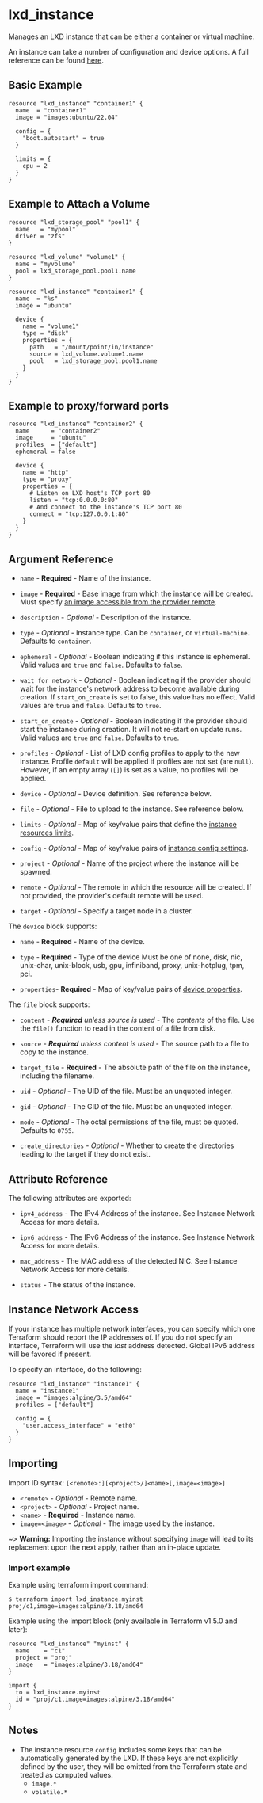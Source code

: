 # lxd_instance

Manages an LXD instance that can be either a container or virtual machine.

An instance can take a number of configuration and device options. A full reference can be found [here](https://documentation.ubuntu.com/lxd/en/latest/reference/instance_options/).

## Basic Example

```hcl
resource "lxd_instance" "container1" {
  name  = "container1"
  image = "images:ubuntu/22.04"

  config = {
    "boot.autostart" = true
  }

  limits = {
    cpu = 2
  }
}
```

## Example to Attach a Volume

```hcl
resource "lxd_storage_pool" "pool1" {
  name   = "mypool"
  driver = "zfs"
}

resource "lxd_volume" "volume1" {
  name = "myvolume"
  pool = lxd_storage_pool.pool1.name
}

resource "lxd_instance" "container1" {
  name  = "%s"
  image = "ubuntu"

  device {
    name = "volume1"
    type = "disk"
    properties = {
      path   = "/mount/point/in/instance"
      source = lxd_volume.volume1.name
      pool   = lxd_storage_pool.pool1.name
    }
  }
}
```

## Example to proxy/forward ports

```hcl
resource "lxd_instance" "container2" {
  name      = "container2"
  image     = "ubuntu"
  profiles  = ["default"]
  ephemeral = false

  device {
    name = "http"
    type = "proxy"
    properties = {
      # Listen on LXD host's TCP port 80
      listen = "tcp:0.0.0.0:80"
      # And connect to the instance's TCP port 80
      connect = "tcp:127.0.0.1:80"
    }
  }
}
```

## Argument Reference

* `name` - **Required** - Name of the instance.

* `image` - **Required** - Base image from which the instance will be created. Must
  specify [an image accessible from the provider remote](https://documentation.ubuntu.com/lxd/en/latest/reference/remote_image_servers/).

* `description` - *Optional* - Description of the instance.

* `type` - *Optional* -  Instance type. Can be `container`, or `virtual-machine`. Defaults to `container`.

* `ephemeral` - *Optional* - Boolean indicating if this instance is ephemeral.
	Valid values are `true` and `false`. Defaults to `false`.

* `wait_for_network` - *Optional* - Boolean indicating if the provider should wait for the instance's network address to become available during creation.
  If `start_on_create` is set to false, this value has no effect. Valid values are `true` and `false`. Defaults to `true`.

* `start_on_create` - *Optional* - Boolean indicating if the provider should start the instance during creation. It will not re-start on update runs.
  Valid values are `true` and `false`. Defaults to `true`.

* `profiles` - *Optional* - List of LXD config profiles to apply to the new
	instance. Profile `default` will be applied if profiles are not set (are `null`).
  However, if an empty array (`[]`) is set as a value, no profiles will be applied.

* `device` - *Optional* - Device definition. See reference below.

* `file` - *Optional* - File to upload to the instance. See reference below.

* `limits` - *Optional* - Map of key/value pairs that define the
	[instance resources limits](https://documentation.ubuntu.com/lxd/en/latest/reference/instance_options/#resource-limits).

* `config` - *Optional* - Map of key/value pairs of
	[instance config settings](https://documentation.ubuntu.com/lxd/en/latest/reference/instance_options/).

* `project` - *Optional* - Name of the project where the instance will be spawned.

* `remote` - *Optional* - The remote in which the resource will be created. If
	not provided, the provider's default remote will be used.

* `target` - *Optional* - Specify a target node in a cluster.

The `device` block supports:

* `name` - **Required** - Name of the device.

* `type` - **Required** - Type of the device Must be one of none, disk, nic,
	unix-char, unix-block, usb, gpu, infiniband, proxy, unix-hotplug, tpm, pci.

* `properties`- **Required** - Map of key/value pairs of
	[device properties](https://documentation.ubuntu.com/lxd/en/latest/reference/devices/).

The `file` block supports:

* `content` - *__Required__ unless source is used* - The _contents_ of the file.
	Use the `file()` function to read in the content of a file from disk.

* `source` - *__Required__ unless content is used* - The source path to a file to
	copy to the instance.

* `target_file` - **Required** - The absolute path of the file on the instance,
	including the filename.

* `uid` - *Optional* - The UID of the file. Must be an unquoted integer.

* `gid` - *Optional* - The GID of the file. Must be an unquoted integer.

* `mode` - *Optional* - The octal permissions of the file, must be quoted. Defaults to `0755`.

* `create_directories` - *Optional* - Whether to create the directories leading
	to the target if they do not exist.

## Attribute Reference

The following attributes are exported:

* `ipv4_address` - The IPv4 Address of the instance. See Instance Network
  Access for more details.

* `ipv6_address` - The IPv6 Address of the instance. See Instance Network
  Access for more details.

* `mac_address` - The MAC address of the detected NIC. See Instance Network
  Access for more details.

* `status` - The status of the instance.

## Instance Network Access

If your instance has multiple network interfaces, you can specify which one
Terraform should report the IP addresses of. If you do not specify an interface,
Terraform will use the _last_ address detected. Global IPv6 address will be favored if present.

To specify an interface, do the following:

```hcl
resource "lxd_instance" "instance1" {
  name = "instance1"
  image = "images:alpine/3.5/amd64"
  profiles = ["default"]

  config = {
    "user.access_interface" = "eth0"
  }
}
```

## Importing

Import ID syntax: `[<remote>:][<project>/]<name>[,image=<image>]`

* `<remote>` - *Optional* - Remote name.
* `<project>` - *Optional* - Project name.
* `<name>` - **Required** - Instance name.
* `image=<image>` - *Optional* - The image used by the instance.

~> **Warning:** Importing the instance without specifying `image` will lead to its replacement
   upon the next apply, rather than an in-place update.

### Import example

Example using terraform import command:

```shell
$ terraform import lxd_instance.myinst proj/c1,image=images:alpine/3.18/amd64
```

Example using the import block (only available in Terraform v1.5.0 and later):

```hcl
resource "lxd_instance" "myinst" {
  name    = "c1"
  project = "proj"
  image   = "images:alpine/3.18/amd64"
}

import {
  to = lxd_instance.myinst
  id = "proj/c1,image=images:alpine/3.18/amd64"
}
```

## Notes

* The instance resource `config` includes some keys that can be automatically generated by the LXD.
  If these keys are not explicitly defined by the user, they will be omitted from the Terraform
  state and treated as computed values.
    - `image.*`
    - `volatile.*`
